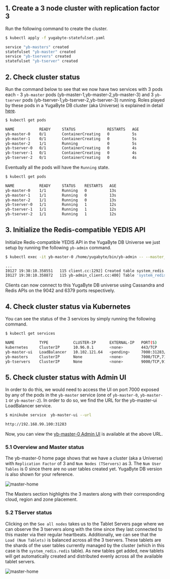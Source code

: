 ## 1. Create a 3 node cluster with replication factor 3 

Run the following command to create the cluster.

```{.sh .copy .separator-dollar}
$ kubectl apply -f yugabyte-statefulset.yaml
```
```sh
service "yb-masters" created
statefulset "yb-master" created
service "yb-tservers" created
statefulset "yb-tserver" created
```

## 2. Check cluster status

Run the command below to see that we now have two services with 3 pods each - 3 `yb-master` pods (yb-master-1,yb-master-2,yb-master-3) and 3 `yb-tserver` pods (yb-tserver-1,yb-tserver-2,yb-tserver-3) running. Roles played by these pods in a YugaByte DB cluster (aka Universe) is explained in detail [here](../../architecture/concepts/universe/).

```{.sh .copy .separator-dollar}
$ kubectl get pods
```
```sh
NAME           READY     STATUS              RESTARTS   AGE
yb-master-0    0/1       ContainerCreating   0          5s
yb-master-1    0/1       ContainerCreating   0          5s
yb-master-2    1/1       Running             0          5s
yb-tserver-0   0/1       ContainerCreating   0          4s
yb-tserver-1   0/1       ContainerCreating   0          4s
yb-tserver-2   0/1       ContainerCreating   0          4s
```

Eventually all the pods will have the `Running` state.

```{.sh .copy .separator-dollar}
$ kubectl get pods
```
```sh
NAME           READY     STATUS    RESTARTS   AGE
yb-master-0    1/1       Running   0          13s
yb-master-1    1/1       Running   0          13s
yb-master-2    1/1       Running   0          13s
yb-tserver-0   1/1       Running   1          12s
yb-tserver-1   1/1       Running   1          12s
yb-tserver-2   1/1       Running   1          12s
```


## 3. Initialize the Redis-compatible YEDIS API

Initialize Redis-compatible YEDIS API in the YugaByte DB Universe we just setup by running the following `yb-admin` command. 

```{.sh .copy .separator-dollar}
$ kubectl exec -it yb-master-0 /home/yugabyte/bin/yb-admin -- --master_addresses yb-master-0.yb-masters.default.svc.cluster.local:7100,yb-master-1.yb-masters.default.svc.cluster.local:7100,yb-master-2.yb-masters.default.svc.cluster.local:7100 setup_redis_table
```
```sh
...
I0127 19:38:10.358551   115 client.cc:1292] Created table system_redis.redis of type REDIS_TABLE_TYPE
I0127 19:38:10.358872   115 yb-admin_client.cc:400] Table 'system_redis.redis' created.
```

Clients can now connect to this YugaByte DB universe using Cassandra and Redis APIs on the 9042 and 6379 ports respectively.

## 4. Check cluster status via Kubernetes

You can see the status of the 3 services by simply running the following command.

```{.sh .copy .separator-dollar}
$ kubectl get services
```
```sh
NAME           TYPE           CLUSTER-IP      EXTERNAL-IP   PORT(S)                               AGE
kubernetes     ClusterIP      10.96.0.1       <none>        443/TCP                               10m
yb-master-ui   LoadBalancer   10.102.121.64   <pending>     7000:31283/TCP                        8m
yb-masters     ClusterIP      None            <none>        7000/TCP,7100/TCP                     8m
yb-tservers    ClusterIP      None            <none>        9000/TCP,9100/TCP,9042/TCP,6379/TCP   8m
```

## 5. Check cluster status with Admin UI

In order to do this, we would need to access the UI on port 7000 exposed by any of the pods in the `yb-master` service (one of `yb-master-0`, `yb-master-1` or `yb-master-2`). In order to do so, we find the URL for the yb-master-ui LoadBalancer service.

```{.sh .copy .separator-dollar}
$ minikube service  yb-master-ui --url
```
```sh
http://192.168.99.100:31283
```

Now, you can view the [yb-master-0 Admin UI](../../admin/yb-master/#admin-ui) is available at the above URL.

### 5.1 Overview and Master status

The yb-master-0 home page shows that we have a cluster (aka a Universe) with `Replication Factor` of 3 and `Num Nodes (TServers)` as 3. The `Num User Tables` is 0 since there are no user tables created yet. YugaByte DB version is also shown for your reference. 

![master-home](/images/admin/master-home-kubernetes.png)

The Masters section highlights the 3 masters along with their corresponding cloud, region and zone placement. 

### 5.2 TServer status

Clicking on the `See all nodes` takes us to the Tablet Servers page where we can observe the 3 tservers along with the time since they last connected to this master via their regular heartbeats. Additionally, we can see that the `Load (Num Tablets)` is balanced across all the 3 tservers. These tablets are the shards of the user tables currently managed by the cluster (which in this case is the `system_redis.redis` table). As new tables get added, new tablets will get automatically created and distributed evenly across all the available tablet servers.

![master-home](/images/admin/master-tservers-list-kubernetes.png)

